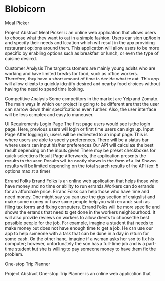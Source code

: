 # Blobicorn


Meal Picker

Project Abstract
Meal Picker is an online web application that allows users to choose what they want to eat in a simple fashion. Users can sign up/login and specify their needs and location which will result in the app providing restaurant options around them. This application will allow users to be more specific by enabling options such as breakfast or lunch, or even the type of cuisine desired. 

Customer Analysis
The target customers are mainly young adults who are working and have limited breaks for food, such as office workers. Therefore, they have a short amount of time to decide what to eat. This app will allow clients to quickly identify desired and nearby food choices without having the need to spend time looking. 

Competitive Analysis
Some competitors in the market are Yelp and Zomato. The main ways in which our project is going to be different are that the user can narrow down their specifications even further. Also, the user interface will be less complex and easy to maneuver.

UI Requirements
Login Page
The first page users would see is the login page. Here, previous users will login or first time users can sign up.
Input Page
After logging in, users will be redirected to an input page. This is where users are able to specify preferences.
There will be a status bar where users can input his/her preferences
Our API will calculate the best result depending on the inputs given
There may be preset checkboxes for quick selections
Result Page
Afterwards, the application presents the results to the user.
Results will be neatly shown in the form of a list
Shown results will be limited depending on the total search results of the API (ex: 5 options max at a time)


Errand Folks
	Errand Folks is an online web application that helps those who have money and no time or ability to run errands.Workers can do errands for an affordable price. Errand Folks can help those who have time and need money. One might say you can use the gigs section of craigslist and make some money or have some people help you with errands such as filing tax forms and fixing computers. Errand Folks will be more specific and shows the errands that need to get done in the workers neighbourhood. It will also provide reviews on workers to allow clients to choose the best possible people for the job. For example, imagine a student that needs to make money but does not have enough time to get a job. He can use our app to help someone with a task that can be done in a day in return for some cash. On the other hand, imagine if a woman asks her son to fix his computer; however, unfortunately the son has a full-time job and is a part-time student but she is willing to pay someone money to have them fix the problem. 


One-stop Trip Planner

Project Abstract
One-stop Trip Planner is an online web application that 

